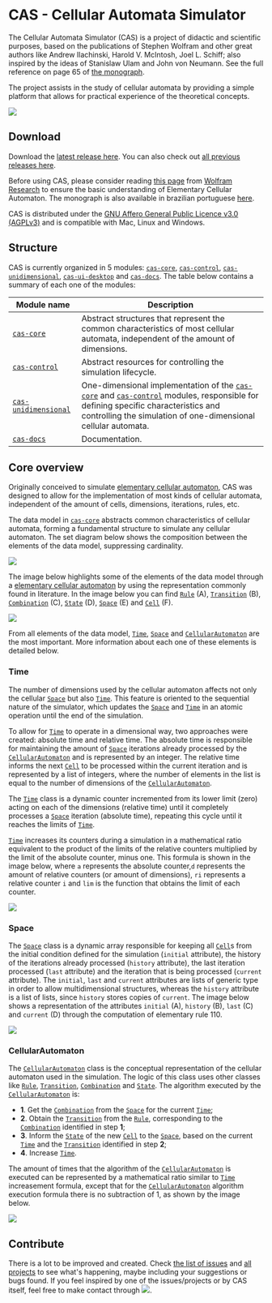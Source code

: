# CAS - Cellular Automata Simulator
The Cellular Automata Simulator (CAS) is a project of didactic and scientific purposes, based on the publications of Stephen Wolfram and other great authors like Andrew Ilachinski, Harold V. McIntosh, Joel L. Schiff; also inspired by the ideas of Stanislaw Ulam and John von Neumann. See the full reference on page 65 of [the monograph](http://dsc.inf.furb.br/arquivos/tccs/monografias/2016_2_guilherme-humberto-jansen_monografia.pdf).

The project assists in the study of cellular automata by providing a simple platform that allows for practical experience of the theoretical concepts.

![](cas-docs/screenshots/screenshots.png)

## Download
Download the [latest release here](https://github.com/ghjansen/cas/releases/latest). You can also check out [all previous releases here](https://github.com/ghjansen/cas/releases).

Before using CAS, please consider reading [this page](http://mathworld.wolfram.com/ElementaryCellularAutomaton.html) from [Wolfram Research](http://www.wolfram.com) to ensure the basic understanding of Elementary Cellular Automaton. The monograph is also available in brazilian portuguese [here](http://dsc.inf.furb.br/arquivos/tccs/monografias/2016_2_guilherme-humberto-jansen_monografia.pdf).

CAS is distributed under the [GNU Affero General Public Licence v3.0 (AGPLv3)](http://www.gnu.org/licenses/agpl-3.0.txt) and is compatible with Mac, Linux and Windows.

## Structure
CAS is currently organized in 5 modules: [`cas-core`](/cas-core), [`cas-control`](/cas-control), [`cas-unidimensional`](/cas-unidimensional), [`cas-ui-desktop`](/cas-ui-desktop) and [`cas-docs`](/cas-docs). The table below contains a summary of each one of the modules:

Module name | Description
------------|------------
[`cas-core`](/cas-core) | Abstract structures that represent the common characteristics of most cellular automata, independent of the amount of dimensions.
[`cas-control`](/cas-control) | Abstract resources for controlling the simulation lifecycle.
[`cas-unidimensional`](/cas-unidimensional) | One-dimensional implementation of the [`cas-core`](/cas-core) and [`cas-control`](/cas-control) modules, responsible for defining specific characteristics and controlling the simulation of one-dimensional cellular automata.
[`cas-docs`](/cas-docs) | Documentation.

## Core overview
Originally conceived to simulate [elementary cellular automaton](http://mathworld.wolfram.com/ElementaryCellularAutomaton.html), CAS was designed to allow for the implementation of most kinds of cellular automata, independent of the amount of cells, dimensions, iterations, rules, etc.

The data model in [`cas-core`](/cas-core) abstracts common characteristics of  cellular automata, forming a fundamental structure to simulate any cellular automaton. The set diagram below shows the composition between the elements of the data model, suppressing cardinality.

![](cas-docs/diagrams/cas-core-datamodel.png)

The image below highlights some of the elements of the data model through a [elementary cellular automaton](http://mathworld.wolfram.com/ElementaryCellularAutomaton.html) by using the representation commonly found in  literature. In the image below you can find [`Rule`](cas-core/src/main/java/com/ghjansen/cas/core/ca/Rule.java) (A), [`Transition`](cas-core/src/main/java/com/ghjansen/cas/core/ca/Transition.java) (B), [`Combination`](cas-core/src/main/java/com/ghjansen/cas/core/ca/Combination.java) (C), [`State`](cas-core/src/main/java/com/ghjansen/cas/core/ca/State.java) (D), [`Space`](cas-core/src/main/java/com/ghjansen/cas/core/physics/Space.java) (E) and [`Cell`](cas-core/src/main/java/com/ghjansen/cas/core/physics/Cell.java) (F).

![](cas-docs/diagrams/cas-core-datamodel-representation.png)

From all elements of the data model, [`Time`](cas-core/src/main/java/com/ghjansen/cas/core/physics/Time.java), [`Space`](cas-core/src/main/java/com/ghjansen/cas/core/physics/Space.java) and [`CellularAutomaton`](cas-core/src/main/java/com/ghjansen/cas/core/ca/CellularAutomaton.java) are the most important. More information about each one of these elements is detailed below.

### Time
The number of dimensions used by the cellular automaton affects not only the cellular [`Space`](cas-core/src/main/java/com/ghjansen/cas/core/physics/Space.java) but also  [`Time`](cas-core/src/main/java/com/ghjansen/cas/core/physics/Time.java). This feature is oriented to the sequential nature of the simulator, which updates the [`Space`](cas-core/src/main/java/com/ghjansen/cas/core/physics/Space.java) and [`Time`](cas-core/src/main/java/com/ghjansen/cas/core/physics/Time.java) in an atomic operation until the end of the simulation.

To allow for [`Time`](cas-core/src/main/java/com/ghjansen/cas/core/physics/Time.java) to operate in a dimensional way, two approaches were created: absolute time and relative time. The absolute time is responsible for maintaining the amount of [`Space`](cas-core/src/main/java/com/ghjansen/cas/core/physics/Space.java) iterations already processed by the [`CellularAutomaton`](cas-core/src/main/java/com/ghjansen/cas/core/ca/CellularAutomaton.java) and is represented by an integer. The relative time informs the next [`Cell`](cas-core/src/main/java/com/ghjansen/cas/core/physics/Cell.java) to be processed within the current iteration and is represented by a list of integers, where the number of elements in the list is equal to the number of dimensions of the [`CellularAutomaton`](cas-core/src/main/java/com/ghjansen/cas/core/ca/CellularAutomaton.java).

The [`Time`](cas-core/src/main/java/com/ghjansen/cas/core/physics/Time.java) class is a dynamic counter incremented from its lower limit (zero) acting on each of the dimensions (relative time) until it completely processes a [`Space`](cas-core/src/main/java/com/ghjansen/cas/core/physics/Space.java) iteration (absolute time), repeating this cycle until it reaches the limits of [`Time`](cas-core/src/main/java/com/ghjansen/cas/core/physics/Time.java).

[`Time`](cas-core/src/main/java/com/ghjansen/cas/core/physics/Time.java) increases its counters during a simulation in a mathematical ratio equivalent to the product of the limits of the relative counters multiplied by the limit of the absolute counter, minus one. This formula is shown in the image below, where `a` represents the absolute counter,`d` represents the amount of relative counters (or amount of dimensions), `ri` represents a relative counter `i` and `lim` is the function that obtains the limit of each counter.

![](cas-docs/formulas/time-increasement.png)

### Space
The [`Space`](cas-core/src/main/java/com/ghjansen/cas/core/physics/Space.java) class is a dynamic array responsible for keeping all [`Cell`](cas-core/src/main/java/com/ghjansen/cas/core/physics/Cell.java)s from the initial condition defined for the simulation (`initial` attribute), the history of the iterations already processed (`history` attribute), the last iteration processed (`last` attribute) and the iteration that is being processed (`current` attribute). The `initial`, `last` and `current` attributes are lists of generic type in order to allow multidimensional structures, whereas the `history` attribute is a list of lists, since `history` stores copies of `current`. The image below shows a representation of the attributes `initial` (A), `history` (B), `last` (C) and `current` (D) through the computation of elementary rule 110.

![](cas-docs/diagrams/cas-core-space-representation.png)

### CellularAutomaton
The [`CellularAutomaton`](cas-core/src/main/java/com/ghjansen/cas/core/ca/CellularAutomaton.java) class is the conceptual representation of the cellular automaton used in the simulation. The logic of this class uses other classes like [`Rule`](cas-core/src/main/java/com/ghjansen/cas/core/ca/Rule.java), [`Transition`](cas-core/src/main/java/com/ghjansen/cas/core/ca/Transition.java), [`Combination`](cas-core/src/main/java/com/ghjansen/cas/core/ca/Combination.java) and [`State`](cas-core/src/main/java/com/ghjansen/cas/core/ca/State.java). The algorithm executed by the [`CellularAutomaton`](cas-core/src/main/java/com/ghjansen/cas/core/ca/CellularAutomaton.java) is:
- **1**. Get the [`Combination`](cas-core/src/main/java/com/ghjansen/cas/core/ca/Combination.java) from the [`Space`](cas-core/src/main/java/com/ghjansen/cas/core/physics/Space.java) for the current [`Time`](cas-core/src/main/java/com/ghjansen/cas/core/physics/Time.java);
- **2**. Obtain the [`Transition`](cas-core/src/main/java/com/ghjansen/cas/core/ca/Transition.java) from the [`Rule`](cas-core/src/main/java/com/ghjansen/cas/core/ca/Rule.java), corresponding to the [`Combination`](cas-core/src/main/java/com/ghjansen/cas/core/ca/Combination.java) identified in step **1**;
- **3**. Inform the [`State`](cas-core/src/main/java/com/ghjansen/cas/core/ca/State.java) of the new [`Cell`](cas-core/src/main/java/com/ghjansen/cas/core/physics/Cell.java) to the [`Space`](cas-core/src/main/java/com/ghjansen/cas/core/physics/Space.java), based on the current [`Time`](cas-core/src/main/java/com/ghjansen/cas/core/physics/Time.java) and the [`Transition`](cas-core/src/main/java/com/ghjansen/cas/core/ca/Transition.java) identified in step **2**;
- **4**. Increase [`Time`](cas-core/src/main/java/com/ghjansen/cas/core/physics/Time.java).

The amount of times that the algorithm of the [`CellularAutomaton`](cas-core/src/main/java/com/ghjansen/cas/core/ca/CellularAutomaton.java) is executed can be represented by a mathematical ratio similar to [`Time`](cas-core/src/main/java/com/ghjansen/cas/core/physics/Time.java) increasement formula, except that for the [`CellularAutomaton`](cas-core/src/main/java/com/ghjansen/cas/core/ca/CellularAutomaton.java) algorithm execution formula there is no subtraction of 1, as shown by the image below.

![](cas-docs/formulas/rule-execution.png)

## Contribute
There is a lot to be improved and created. Check [the list of issues](https://github.com/ghjansen/cas/issues) and [all projects](https://github.com/ghjansen/cas/projects) to see what's happening, maybe including your suggestions or bugs found. If you feel inspired by one of the issues/projects or by CAS itself, feel free to make contact through ![](cas-docs/text/contact.png).








